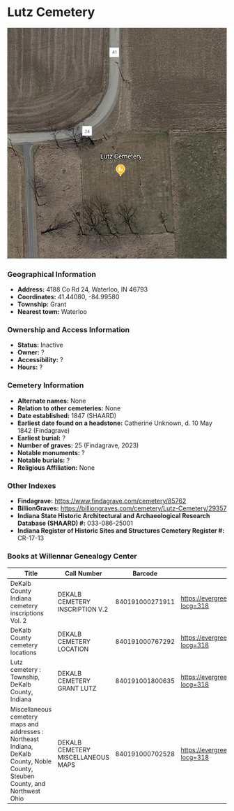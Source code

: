 # Lutz Cemetery

![Lutz Cemetery on Google Earth](https://github.com/FyoAtEPL/DeKalbCemeteries/blob/main/images/mapImages/LutzEarth.png "Lutz Cemetery on Google Earth")

### Geographical Information
- **Address:** 4188 Co Rd 24, Waterloo, IN 46793
- **Coordinates:** 41.44080, -84.99580
- **Township:** Grant
- **Nearest town:** Waterloo

### Ownership and Access Information
- **Status:** Inactive
- **Owner:** ?
- **Accessibility:** ?
- **Hours:** ?

### Cemetery Information
- **Alternate names:** None
- **Relation to other cemeteries:** None
- **Date established:** 1847 (SHAARD)
- **Earliest date found on a headstone:** Catherine Unknown, d. 10 May 1842 (Findagrave)
- **Earliest burial:** ?
- **Number of graves:** 25 (Findagrave, 2023)
- **Notable monuments:** ?
- **Notable burials:** ?
- **Religious Affiliation:** None

### Other Indexes
- **Findagrave:** https://www.findagrave.com/cemetery/85762
- **BillionGraves:**  https://billiongraves.com/cemetery/Lutz-Cemetery/29357
- **Indiana State Historic Architectural and Archaeological Research Database (SHAARD) #:** 033-086-25001
- **Indiana Register of Historic Sites and Structures Cemetery Register #:** CR-17-13

### Books at Willennar Genealogy Center
| Title | Call Number | Barcode | Evergreen Record |
| ------------ | ------------ | ------------ | ------------ |
| DeKalb County Indiana cemetery inscriptions Vol. 2 | DEKALB CEMETERY INSCRIPTION V.2 | 840191000271911 | https://evergreen.lib.in.us/eg/opac/record/20670316?locg=318 |
| DeKalb County cemetery locations | DEKALB CEMETERY LOCATION | 840191000767292 | https://evergreen.lib.in.us/eg/opac/record/20670319?locg=318 |
| Lutz cemetery : Township, DeKalb County, Indiana | DEKALB CEMETERY GRANT LUTZ | 840191001800635 | https://evergreen.lib.in.us/eg/opac/record/20683539?locg=318 |
| Miscellaneous cemetery maps and addresses : Northeast Indiana, DeKalb County, Noble County, Steuben County, and Northwest Ohio | DEKALB CEMETERY MISCELLANEOUS MAPS | 840191000702528 | https://evergreen.lib.in.us/eg/opac/record/20673421?locg=318 |
